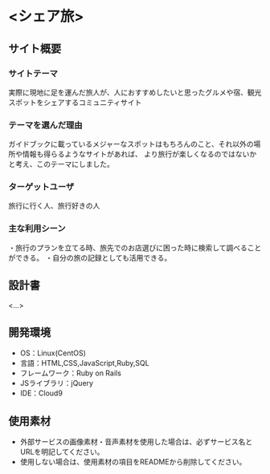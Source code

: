 # <シェア旅>

## サイト概要
### サイトテーマ
実際に現地に足を運んだ旅人が、人におすすめしたいと思ったグルメや宿、観光スポットをシェアするコミュニティサイト

### テーマを選んだ理由
ガイドブックに載っているメジャーなスポットはもちろんのこと、それ以外の場所や情報も得らるようなサイトがあれば、
より旅行が楽しくなるのではないかと考え、このテーマにしました。

### ターゲットユーザ
旅行に行く人、旅行好きの人

### 主な利用シーン
・旅行のプランを立てる時、旅先でのお店選びに困った時に検索して調べることができる。
・自分の旅の記録としても活用できる。

## 設計書
<...>

## 開発環境
- OS：Linux(CentOS)
- 言語：HTML,CSS,JavaScript,Ruby,SQL
- フレームワーク：Ruby on Rails
- JSライブラリ：jQuery
- IDE：Cloud9

## 使用素材
- 外部サービスの画像素材・音声素材を使用した場合は、必ずサービス名とURLを明記してください。
- 使用しない場合は、使用素材の項目をREADMEから削除してください。